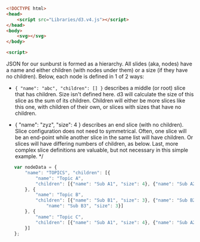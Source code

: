 

``` html
<!DOCTYPE html>
<head>
    <script src="Libraries/d3.v4.js"></script>
</head>
<body>
    <svg></svg>
</body>

<script>
```

JSON for our sunburst is formed as a hierarchy. All slides (aka, nodes) have a name and either children (with nodes under them) or a size (if they have no children).  Below, each node is defined in 1 of 2 ways:

* ```{ "name": "abc", "children": [] }``` describes a middle (or root) slice that has children. Size isn't defined here. d3 will calculate the size of this slice as the sum of its children. Children will either be more slices like this one, with children of their own, or slices with sizes that have no children.

* { "name": "zyz", "size": 4 } describes an end slice (with no children). Slice configuration does not need to symmetrical. Often, one slice will be an end-point while another slice in the same list will have children.  Or slices will have differing numbers of children, as below. Last, more complex slice definitions are valuable, but not necessary in this simple example. */
    
 ``` javascript
    var nodeData = {
        "name": "TOPICS", "children": [{
            "name": "Topic A",
            "children": [{"name": "Sub A1", "size": 4}, {"name": "Sub A2", "size": 4}]
        }, {
            "name": "Topic B",
            "children": [{"name": "Sub B1", "size": 3}, {"name": "Sub B2", "size": 3}, {
                "name": "Sub B3", "size": 3}]
        }, {
            "name": "Topic C",
            "children": [{"name": "Sub A1", "size": 4}, {"name": "Sub A2", "size": 4}]
        }]
    };
```
